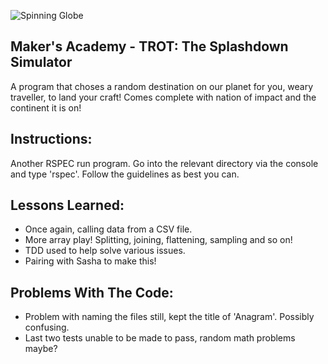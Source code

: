 ![Spinning Globe](http://www.csudh.edu/fisher/tbe540/spinning_globe.gif)

Maker's Academy - TROT: The Splashdown Simulator
--
A program that choses a random destination on our planet for you, weary traveller, to land your craft! Comes complete with nation of impact and the continent it is on!

Instructions:
--
Another RSPEC run program. Go into the relevant directory via the console and type 'rspec'. Follow the guidelines as best you can.

Lessons Learned:
--
* Once again, calling data from a CSV file.
* More array play! Splitting, joining, flattening, sampling and so on!
* TDD used to help solve various issues.
* Pairing with Sasha to make this!

Problems With The Code:
--
* Problem with naming the files still, kept the title of 'Anagram'. Possibly confusing.
* Last two tests unable to be made to pass, random math problems maybe?
